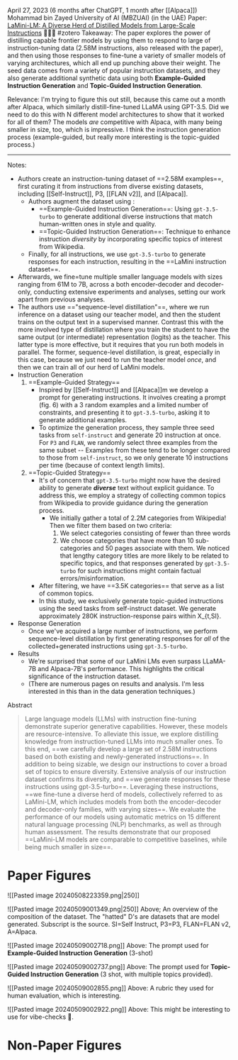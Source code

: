 April 27, 2023 (6 months after ChatGPT, 1 month after [[Alpaca]])
Mohammad bin Zayed University of AI (MBZUAI) (in the UAE)
Paper: [LaMini-LM: A Diverse Herd of Distilled Models from Large-Scale Instructions](https://arxiv.org/abs/2304.14402) 🐂🐄🐎
#zotero 
Takeaway: The paper explores the power of distilling capable frontier models by using them to respond to large of instruction-tuning data (2.58M instructions, also released with the paper), and then using those responses to fine-tune a variety of smaller models of varying architectures, which all end up punching above their weight. The seed data comes from a variety of popular instruction datasets, and they also generate additional synthetic data using both **Example-Guided Instruction Generation** and **Topic-Guided Instruction Generation**.

Relevance: I'm trying to figure this out still, because this came out a month after Alpaca, which similarly distill-fine-tuned LLaMA using GPT-3.5. Did we need to do this with N different model architectures to show that it worked for all of them? The models *are* competitive with Alpaca, with many being smaller in size, too, which is impressive. I think the instruction generation process (example-guided, but really more interesting is the topic-guided process.)

----

Notes:
- Authors create an instruction-tuning dataset of ==2.58M examples==, first curating it from instructions from diverse existing datasets, including [[Self-Instruct]], P3, [[FLAN v2]], and [[Alpaca]].
	- Authors augment the dataset using :
		- ==Example-Guided Instruction Generation==: Using `gpt-3.5-turbo` to generate additional diverse instructions that match human-written ones in style and quality.
		- ==Topic-Guided Instruction Generation==: Technique to enhance instruction *diversity* by incorporating specific topics of interest from Wikipedia.
	- Finally, for all instructions, we use `gpt-3.5-turbo` to generate responses for each instruction, resulting in the ==LaMini instruction dataset==.
- Afterwards, we fine=tune multiple smaller language models with sizes ranging from 61M to 7B, across a both encoder-decoder and decoder-only, conducting extensive experiments and analyses, setting our work apart from previous analyses.
- The authors use =="sequence-level distillation"==, where we run inference on a dataset using our teacher model, and then the student trains on the output text in a supervised manner. Contrast this with the more involved type of distillation where you train the student to have the same output (or intermediate) representation (logits) as the teacher. This latter type is more effective, but it requires that you run both models in parallel. The former, sequence-level distillation, is great, especially in this case, because we just need to run the teacher model *once*, and then we can train all of our herd of LaMini models.
- Instruction Generation
	1. ==Example-Guided Strategy==
		- Inspired by [[Self-Instruct]] and [[Alpaca]]m we develop a prompt for generating instructions. It involves creating a prompt (fig. 6) with a 3 random examples and a limited number of constraints, and presenting it to `gpt-3.5-turbo`, asking it to generate additional examples.
		- To optimize the generation process, they sample three seed tasks from `self-instruct` and generate 20 instruction at once. For `P3` and `FLAN`, we randomly select three examples from the same subset -- Examples from these tend to be longer compared to those from `self-instruct`, so we only generate 10 instructions per time (because of context length limits).
	2. ==Topic-Guided Strategy==
		- It's of concern that `gpt-3.5-turbo` might now have the desired ability to generate ***diverse*** text without explicit guidance. To address this, we employ a strategy of collecting common topics from Wikipedia to provide guidance during the generation process. 
			- We initially gather a total of 2.2M categories from Wikipedia! Then we filter them based on two criteria:
				1. We select categories consisting of fewer than three words
				2. We choose categories that have more than 10 sub-categories and 50 pages associate with them. We noticed that lengthy category titles are more likely to be related to specific topics, and that responses generated by `gpt-3.5-turbo` for such instructions might contain factual errors/misinformation.
		- After filtering, we have ==3.5K categories== that serve as a list of common topics.
		- In this study, we exclusively generate topic-guided instructions using the seed tasks from self-instruct dataset. We generate approximately 280K instruction-response pairs within X_{t,SI}.
- Response Generation
	- Once we've acquired a large number of instructions, we perform sequence-level distillation by first generating responses for *all* of the collected+generated instructions using `gpt-3.5-turbo`.
- Results
	- We're surprised that some of our LaMini LMs even surpass LLaMA-7B and Alpaca-7B's performance. This highlights the critical significance of the instruction dataset.
	- (There are numerous pages on results and analysis. I'm less interested in this than in the data generation techniques.)

Abstract
> Large language models (LLMs) with instruction fine-tuning demonstrate superior generative capabilities. However, these models are resource-intensive. To alleviate this issue, we explore distilling knowledge from instruction-tuned LLMs into much smaller ones. To this end, ==we carefully develop a large set of 2.58M instructions based on both existing and newly-generated instructions==. In addition to being sizable, we design our instructions to cover a broad set of topics to ensure diversity. Extensive analysis of our instruction dataset confirms its diversity, and ==we generate responses for these instructions using gpt-3.5-turbo==. Leveraging these instructions, ==we fine-tune a diverse herd of models, collectively referred to as LaMini-LM, which includes models from both the encoder-decoder and decoder-only families, with varying sizes==. We evaluate the performance of our models using automatic metrics on 15 different natural language processing (NLP) benchmarks, as well as through human assessment. The results demonstrate that our proposed ==LaMini-LM models are comparable to competitive baselines, while being much smaller in size==.

# Paper Figures
![[Pasted image 20240508223359.png|250]]

![[Pasted image 20240509001349.png|250]]
Above; An overview of the composition of the dataset. The "hatted" D's are datasets that are model generated. Subscript is the source. SI=Self Instruct, P3=P3, FLAN=FLAN v2, A=Alpaca.

![[Pasted image 20240509002718.png]]
Above: The prompt used for **Example-Guided Instruction Generation** (3-shot)

![[Pasted image 20240509002737.png]]
Above: The prompt used for **Topic-Guided Instruction Generation** (3 shot, with multiple topics provided).

![[Pasted image 20240509002855.png]]
Above: A rubric they used for human evaluation, which is interesting.

![[Pasted image 20240509002922.png]]
Above: This might be interesting to use for vibe-checks 🤔.

# Non-Paper Figures
